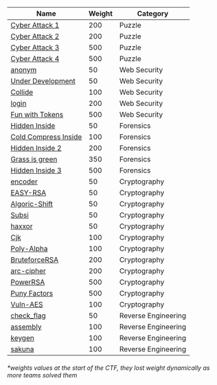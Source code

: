 
|Name|Weight|Category|
|---|---|---|
|[Cyber Attack 1](https://github.com/ipv6-feet-under/WriteUps-S.H.E.L.L.CTF21/tree/main/Puzzle/Cyber%20Attack%201)| 200| Puzzle|
|[Cyber Attack 2](https://github.com/ipv6-feet-under/WriteUps-S.H.E.L.L.CTF21/tree/main/Puzzle/Cyber%20Attack%202)| 200| Puzzle|
|[Cyber Attack 3](https://github.com/ipv6-feet-under/WriteUps-S.H.E.L.L.CTF21/tree/main/Puzzle/Cyber%20Attack%203)| 500| Puzzle|
|[Cyber Attack 4](https://github.com/ipv6-feet-under/WriteUps-S.H.E.L.L.CTF21/tree/main/Puzzle/Cyber%20Attack%204)| 500| Puzzle|
|[anonym](https://github.com/ipv6-feet-under/WriteUps-S.H.E.L.L.CTF21/tree/main/Web%20Security/anonym)| 50| Web Security|
|[Under Development](https://github.com/ipv6-feet-under/WriteUps-S.H.E.L.L.CTF21/tree/main/Web%20Security/Under%20Development)| 50| Web Security|
|[Collide](https://github.com/ipv6-feet-under/WriteUps-S.H.E.L.L.CTF21/tree/main/Web%20Security/Collide)| 100| Web Security|
|[login](https://github.com/ipv6-feet-under/WriteUps-S.H.E.L.L.CTF21/tree/main/Web%20Security/login)| 200| Web Security|
|[Fun with Tokens](https://github.com/ipv6-feet-under/WriteUps-S.H.E.L.L.CTF21/tree/main/Web%20Security/Fun%20with%20Tokens)| 500| Web Security|
|[Hidden Inside](https://github.com/ipv6-feet-under/WriteUps-S.H.E.L.L.CTF21/tree/main/Forensics/Hidden%20Inside)| 50| Forensics|
|[Cold Compress Inside](https://github.com/ipv6-feet-under/WriteUps-S.H.E.L.L.CTF21/tree/main/Forensics/Cold%20Compress%20Inside)| 100| Forensics|
|[Hidden Inside 2](https://github.com/ipv6-feet-under/WriteUps-S.H.E.L.L.CTF21/tree/main/Forensics/Hidden%20Inside%202)| 200| Forensics|
|[Grass is green](https://github.com/ipv6-feet-under/WriteUps-S.H.E.L.L.CTF21/tree/main/Forensics/Grass%20is%20green)| 350| Forensics|
|[Hidden Inside 3](https://github.com/ipv6-feet-under/WriteUps-S.H.E.L.L.CTF21/tree/main/Forensics/Hidden%20Inside%203)| 500| Forensics|
|[encoder](https://github.com/ipv6-feet-under/WriteUps-S.H.E.L.L.CTF21/tree/main/Cryptography/encoder)| 50| Cryptography|
|[EASY-RSA](https://github.com/ipv6-feet-under/WriteUps-S.H.E.L.L.CTF21/tree/main/Cryptography/EASY-RSA)| 50| Cryptography|
|[Algoric-Shift](https://github.com/ipv6-feet-under/WriteUps-S.H.E.L.L.CTF21/tree/main/Cryptography/Algoric-Shift)| 50| Cryptography|
|[Subsi](https://github.com/ipv6-feet-under/WriteUps-S.H.E.L.L.CTF21/tree/main/Cryptography/Subsi)| 50| Cryptography|
|[haxxor](https://github.com/ipv6-feet-under/WriteUps-S.H.E.L.L.CTF21/tree/main/Cryptography/haxxor)| 50| Cryptography|
|[Cjk](https://github.com/ipv6-feet-under/WriteUps-S.H.E.L.L.CTF21/tree/main/Cryptography/Cjk)| 100| Cryptography|
|[Poly-Alpha](https://github.com/ipv6-feet-under/WriteUps-S.H.E.L.L.CTF21/tree/main/Cryptography/Poly-Alpha)| 100| Cryptography|
|[BruteforceRSA](https://github.com/ipv6-feet-under/WriteUps-S.H.E.L.L.CTF21/tree/main/Cryptography/BruteforceRSA)| 200| Cryptography|
|[arc-cipher](https://github.com/ipv6-feet-under/WriteUps-S.H.E.L.L.CTF21/tree/main/Cryptography/arc-cipher)| 200| Cryptography|
|[PowerRSA](https://github.com/ipv6-feet-under/WriteUps-S.H.E.L.L.CTF21/tree/main/Cryptography/PowerRSA)| 500| Cryptography|
|[Puny Factors](https://github.com/ipv6-feet-under/WriteUps-S.H.E.L.L.CTF21/tree/main/Cryptography/Puny%20Factors)| 500| Cryptography|
|[Vuln-AES](https://github.com/ipv6-feet-under/WriteUps-S.H.E.L.L.CTF21/tree/main/Cryptography/Vuln-AES)| 100| Cryptography|
|[check_flag](https://github.com/ipv6-feet-under/WriteUps-S.H.E.L.L.CTF21/tree/main/Reverse%20Engineering/check_flag)| 50| Reverse Engineering|
|[assembly](https://github.com/ipv6-feet-under/WriteUps-S.H.E.L.L.CTF21/tree/main/Reverse%20Engineering/assembly)| 100| Reverse Engineering|
|[keygen](https://github.com/ipv6-feet-under/WriteUps-S.H.E.L.L.CTF21/tree/main/Reverse%20Engineering/keygen)| 100| Reverse Engineering|
|[sakuna](https://github.com/ipv6-feet-under/WriteUps-S.H.E.L.L.CTF21/tree/main/Reverse%20Engineering/sakuna)| 100| Reverse Engineering|

###### *weights values at the start of the CTF, they lost weight dynamically as more teams solved them
